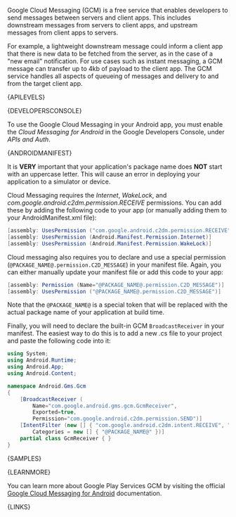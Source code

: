 Google Cloud Messaging (GCM) is a free service that enables developers to send messages between servers and client apps. This includes downstream messages from servers to client apps, and upstream messages from client apps to servers.

For example, a lightweight downstream message could inform a client app that there is new data to be fetched from the server, as in the case of a "new email" notification. For use cases such as instant messaging, a GCM message can transfer up to 4kb of payload to the client app. The GCM service handles all aspects of queueing of messages and delivery to and from the target client app.



{APILEVELS}



{DEVELOPERSCONSOLE}

To use the Google Cloud Messaging in your Android app, you must enable the *Cloud Messaging for Android* in the Google Developers Console, under *APIs and Auth*.



{ANDROIDMANIFEST}

It is **VERY** important that your application's package name does **NOT** start with an uppercase letter.  This will cause an error in deploying your application to a simulator or device.

Cloud Messaging requires the *Internet*, *WakeLock*, and *com.google.android.c2dm.permission.RECEIVE* permissions.  You can add these by adding the following code to your app (or manually adding them to your AndroidManifest.xml file):

```csharp
[assembly: UsesPermission ("com.google.android.c2dm.permission.RECEIVE")]
[assembly: UsesPermission (Android.Manifest.Permission.Internet)]
[assembly: UsesPermission (Android.Manifest.Permission.WakeLock)]
```

Cloud messaging also requires you to declare and use a special permission (`@PACKAGE_NAME@.permission.C2D_MESSAGE`) in your manifest file.  Again, you can either manually update your manifest file or add this code to your app:

```csharp
[assembly: Permission (Name="@PACKAGE_NAME@.permission.C2D_MESSAGE")]
[assembly: UsesPermission ("@PACKAGE_NAME@.permission.C2D_MESSAGE")]
```

Note that the `@PACKAGE_NAME@` is a special token that will be replaced with the actual package name of your application at build time.

Finally, you will need to declare the built-in GCM `BroadcastReceiver` in your manifest.  The easiest way to do this is to add a new .cs file to your project and paste the following code into it:

```csharp
using System;
using Android.Runtime;
using Android.App;
using Android.Content;

namespace Android.Gms.Gcm
{
    [BroadcastReceiver (
        Name="com.google.android.gms.gcm.GcmReceiver",
        Exported=true,
        Permission="com.google.android.c2dm.permission.SEND")]
    [IntentFilter (new [] { "com.google.android.c2dm.intent.RECEIVE", "com.google.android.c2dm.intent.REGISTRATION" }, 
        Categories = new [] { "@PACKAGE_NAME@" })]
    partial class GcmReceiver { }
}
```



{SAMPLES}



{LEARNMORE}

You can learn more about Google Play Services GCM by visiting the official [Google Cloud Messaging for Android](https://developers.google.com/cloud-messaging/android/start) documentation.



{LINKS}
